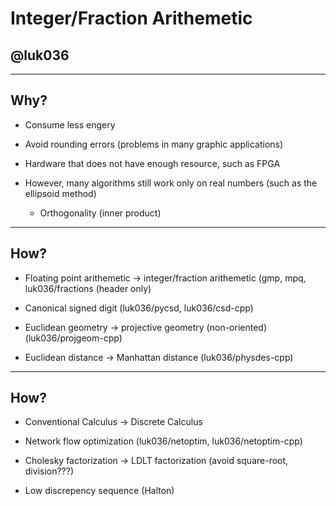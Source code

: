 # Integer/Fraction Arithemetic

## @luk036

---

## Why?

- Consume less engery

- Avoid rounding errors (problems in many graphic applications)

- Hardware that does not have enough resource, such as FPGA

- However, many algorithms still work only on real numbers (such as the ellipsoid method)
  - Orthogonality (inner product)

---

## How?

- Floating point arithemetic -> integer/fraction arithemetic
  (gmp, mpq, luk036/fractions (header only)

- Canonical signed digit
  (luk036/pycsd, luk036/csd-cpp)

- Euclidean geometry -> projective geometry (non-oriented)
  (luk036/projgeom-cpp)

- Euclidean distance -> Manhattan distance
  (luk036/physdes-cpp)

---

## How?

- Conventional Calculus -> Discrete Calculus

- Network flow optimization
  (luk036/netoptim, luk036/netoptim-cpp)

- Cholesky factorization -> LDLT factorization (avoid square-root, division???)

- Low discrepency sequence (Halton)
